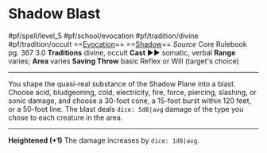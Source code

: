 # Shadow Blast
#pf/spell/level_5 #pf/school/evocation #pf/tradition/divine #pf/tradition/occult
==[Evocation](../../../Traits/Evocation.md)== ==[Shadow](../../../Traits/Shadow.md)==
*Source* Core Rulebook pg. 367 3.0
**Traditions** divine, occult
**Cast** ►► somatic, verbal
**Range** varies; **Area** varies
**Saving Throw** basic Reflex or Will (target's choice)

---
You shape the quasi-real substance of the Shadow Plane into a blast. Choose acid, bludgeoning, cold, electricity, fire, force, piercing, slashing, or sonic damage, and choose a 30-foot cone, a 15-foot burst within 120 feet, or a 50-foot line. The blast deals `dice: 5d8|avg` damage of the type you chose to each creature in the area.

<hr>

**Heightened (+1)** The damage increases by `dice: 1d8|avg`.